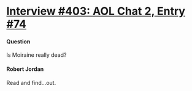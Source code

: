 # [Interview #403: AOL Chat 2, Entry #74](https://www.theoryland.com/intvmain.php?i=403#74)

#### Question

Is Moiraine really dead?

#### Robert Jordan

Read and find...out.

